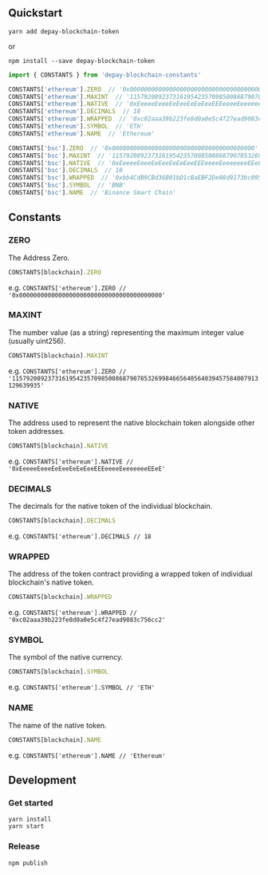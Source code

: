 ## Quickstart

```
yarn add depay-blockchain-token
```

or 

```
npm install --save depay-blockchain-token
```

```javascript
import { CONSTANTS } from 'depay-blockchain-constants'

CONSTANTS['ethereum'].ZERO  // '0x0000000000000000000000000000000000000000'
CONSTANTS['ethereum'].MAXINT  // '115792089237316195423570985008687907853269984665640564039457584007913129639935'
CONSTANTS['ethereum'].NATIVE  // '0xEeeeeEeeeEeEeeEeEeEeeEEEeeeeEeeeeeeeEEeE'
CONSTANTS['ethereum'].DECIMALS  // 18
CONSTANTS['ethereum'].WRAPPED  // '0xc02aaa39b223fe8d0a0e5c4f27ead9083c756cc2'
CONSTANTS['ethereum'].SYMBOL  // 'ETH'
CONSTANTS['ethereum'].NAME  // 'Ethereum'

CONSTANTS['bsc'].ZERO  // '0x0000000000000000000000000000000000000000'
CONSTANTS['bsc'].MAXINT  // '115792089237316195423570985008687907853269984665640564039457584007913129639935'
CONSTANTS['bsc'].NATIVE  // '0xEeeeeEeeeEeEeeEeEeEeeEEEeeeeEeeeeeeeEEeE'
CONSTANTS['bsc'].DECIMALS  // 18
CONSTANTS['bsc'].WRAPPED  // '0xbb4CdB9CBd36B01bD1cBaEBF2De08d9173bc095c'
CONSTANTS['bsc'].SYMBOL  // 'BNB'
CONSTANTS['bsc'].NAME  // 'Binance Smart Chain'
```

## Constants

### ZERO

The Address Zero.

```javascript
CONSTANTS[blockchain].ZERO
```

e.g. `CONSTANTS['ethereum'].ZERO // '0x0000000000000000000000000000000000000000'`

### MAXINT

The number value (as a string) representing the maximum integer value (usually uint256).

```javascript
CONSTANTS[blockchain].MAXINT
```

e.g. `CONSTANTS['ethereum'].ZERO // '115792089237316195423570985008687907853269984665640564039457584007913129639935'`

### NATIVE

The address used to represent the native blockchain token alongside other token addresses.

```javascript
CONSTANTS[blockchain].NATIVE
```

e.g. `CONSTANTS['ethereum'].NATIVE // '0xEeeeeEeeeEeEeeEeEeEeeEEEeeeeEeeeeeeeEEeE'`

### DECIMALS

The decimals for the native token of the individual blockchain.

```javascript
CONSTANTS[blockchain].DECIMALS
```

e.g. `CONSTANTS['ethereum'].DECIMALS // 18`

### WRAPPED

The address of the token contract providing a wrapped token of individual blockchain's native token.

```javascript
CONSTANTS[blockchain].WRAPPED
```

e.g. `CONSTANTS['ethereum'].WRAPPED // '0xc02aaa39b223fe8d0a0e5c4f27ead9083c756cc2'`

### SYMBOL

The symbol of the native currency.

```javascript
CONSTANTS[blockchain].SYMBOL
```

e.g. `CONSTANTS['ethereum'].SYMBOL // 'ETH'`

### NAME

The name of the native token.

```javascript
CONSTANTS[blockchain].NAME
```

e.g. `CONSTANTS['ethereum'].NAME // 'Ethereum'`


## Development

### Get started

```
yarn install
yarn start
```

### Release

```
npm publish
```
